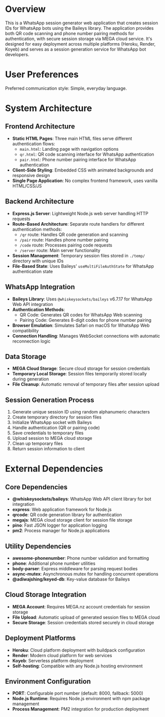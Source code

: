 # Overview

This is a WhatsApp session generator web application that creates session IDs for WhatsApp bots using the Baileys library. The application provides both QR code scanning and phone number pairing methods for authentication, with secure session storage via MEGA cloud service. It's designed for easy deployment across multiple platforms (Heroku, Render, Koyeb) and serves as a session generation service for WhatsApp bot developers.

# User Preferences

Preferred communication style: Simple, everyday language.

# System Architecture

## Frontend Architecture
- **Static HTML Pages**: Three main HTML files serve different authentication flows:
  - `main.html`: Landing page with navigation options
  - `qr.html`: QR code scanning interface for WhatsApp authentication
  - `pair.html`: Phone number pairing interface for WhatsApp authentication
- **Client-Side Styling**: Embedded CSS with animated backgrounds and responsive design
- **Single Page Application**: No complex frontend framework, uses vanilla HTML/CSS/JS

## Backend Architecture
- **Express.js Server**: Lightweight Node.js web server handling HTTP requests
- **Route-Based Architecture**: Separate route handlers for different authentication methods:
  - `/qr` route: Handles QR code generation and scanning
  - `/pair` route: Handles phone number pairing
  - `/code` route: Processes pairing code requests
  - `/server` route: Main server functionality
- **Session Management**: Temporary session files stored in `./temp/` directory with unique IDs
- **File-Based State**: Uses Baileys' `useMultiFileAuthState` for WhatsApp authentication state

## WhatsApp Integration
- **Baileys Library**: Uses `@whiskeysockets/baileys` v6.7.17 for WhatsApp Web API integration
- **Authentication Methods**:
  - QR Code: Generates QR codes for WhatsApp Web scanning
  - Pairing Code: Generates 8-digit codes for phone number pairing
- **Browser Emulation**: Simulates Safari on macOS for WhatsApp Web compatibility
- **Connection Handling**: Manages WebSocket connections with automatic reconnection logic

## Data Storage
- **MEGA Cloud Storage**: Secure cloud storage for session credentials
- **Temporary Local Storage**: Session files temporarily stored locally during generation
- **File Cleanup**: Automatic removal of temporary files after session upload

## Session Generation Process
1. Generate unique session ID using random alphanumeric characters
2. Create temporary directory for session files
3. Initialize WhatsApp socket with Baileys
4. Handle authentication (QR or pairing code)
5. Save credentials to temporary files
6. Upload session to MEGA cloud storage
7. Clean up temporary files
8. Return session information to client

# External Dependencies

## Core Dependencies
- **@whiskeysockets/baileys**: WhatsApp Web API client library for bot integration
- **express**: Web application framework for Node.js
- **qrcode**: QR code generation library for authentication
- **megajs**: MEGA cloud storage client for session file storage
- **pino**: Fast JSON logger for application logging
- **pm2**: Process manager for Node.js applications

## Utility Dependencies
- **awesome-phonenumber**: Phone number validation and formatting
- **phone**: Additional phone number utilities
- **body-parser**: Express middleware for parsing request bodies
- **async-mutex**: Asynchronous mutex for handling concurrent operations
- **@adiwajshing/keyed-db**: Key-value database for Baileys

## Cloud Storage Integration
- **MEGA Account**: Requires MEGA.nz account credentials for session storage
- **File Upload**: Automatic upload of generated session files to MEGA cloud
- **Secure Storage**: Session credentials stored securely in cloud storage

## Deployment Platforms
- **Heroku**: Cloud platform deployment with buildpack configuration
- **Render**: Modern cloud platform for web services
- **Koyeb**: Serverless platform deployment
- **Self-hosting**: Compatible with any Node.js hosting environment

## Environment Configuration
- **PORT**: Configurable port number (default: 8000, fallback: 5000)
- **Node.js Runtime**: Requires Node.js environment with npm package management
- **Process Management**: PM2 integration for production deployment